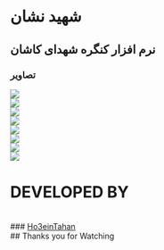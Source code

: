 # شهید نشان

## نرم افزار کنگره شهدای کاشان

### تصاویر

<image src="Sreens-Readme/screen1.png">
<br>
<image src="Sreens-Readme/screen2.png">
<br>
<image src="Sreens-Readme/screen3.png">
<br>
<image src="Sreens-Readme/screen4.png">
<br>
<image src="Sreens-Readme/screen5.png">
<br>
<image src="Sreens-Readme/screen6.png">
<br>
<image src="Sreens-Readme/screen7.png">
<br>
<image src="Sreens-Readme/screen8.png">


# DEVELOPED BY
<br>
### <a href="https://github.com/Ho3einTahan">Ho3einTahan</a>
<br>
## Thanks you for Watching